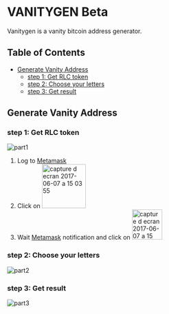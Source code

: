# VANITYGEN Beta

Vanitygen is a vanity bitcoin address generator.

## Table of Contents

- [Generate Vanity Address](#generate-vanity-address)
    - [step 1: Get RLC token](#step-1:-get-rlc-token)
    - [step 2: Choose your letters](#step-2:-choose-your-letters)
    - [step 3: Get result](#step-3:-get-result)

## Generate Vanity Address

### step 1: Get RLC token
![part1](https://user-images.githubusercontent.com/22321477/26879236-a405eccc-4b90-11e7-8e98-e46422a8b673.gif)

1. Log to [Metamask](https://metamask.io/)
2. Click on <img width="102" alt="capture d ecran 2017-06-07 a 15 03 55" src="https://user-images.githubusercontent.com/22321477/26879765-985c7e5c-4b92-11e7-84f1-2133d0700062.png">
3. Wait [Metamask](https://metamask.io/) notification and click on <img width="70" alt="capture d ecran 2017-06-07 a 15 05 47" src="https://user-images.githubusercontent.com/22321477/26879850-d753f040-4b92-11e7-8a64-6289c8c77386.png">


### step 2: Choose your letters
![part2](https://user-images.githubusercontent.com/22321477/26878943-86f175d0-4b8f-11e7-999c-a4872a05057f.gif)

### step 3: Get result
![part3](https://user-images.githubusercontent.com/22321477/26879217-8fdcedb8-4b90-11e7-95a0-3232056bdeb3.gif)
